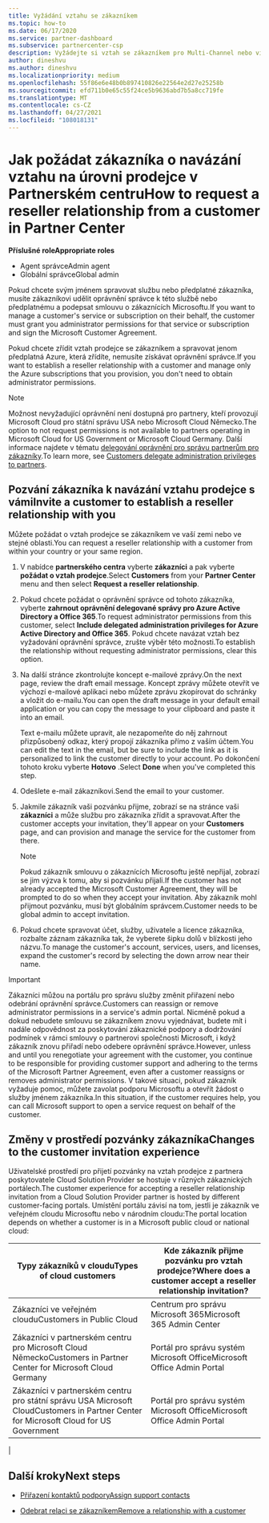 ```yaml
---
title: Vyžádání vztahu se zákazníkem
ms.topic: how-to
ms.date: 06/17/2020
ms.service: partner-dashboard
ms.subservice: partnercenter-csp
description: Vyžádejte si vztah se zákazníkem pro Multi-Channel nebo více kanálů, nebo pokud se musí obnovit vaše delegovaná oprávnění správce pro zákazníka.
author: dineshvu
ms.author: dineshvu
ms.localizationpriority: medium
ms.openlocfilehash: 55f86e6e48b0b897410826e22564e2d27e25258b
ms.sourcegitcommit: efd711b0e65c55f24ce5b9636abd7b5a8cc719fe
ms.translationtype: MT
ms.contentlocale: cs-CZ
ms.lasthandoff: 04/27/2021
ms.locfileid: "108018131"
---
```

# <a name="how-to-request-a-reseller-relationship-from-a-customer-in-partner-center"></a><span data-ttu-id="6d378-103">Jak požádat zákazníka o navázání vztahu na úrovni prodejce v Partnerském centru</span><span class="sxs-lookup"><span data-stu-id="6d378-103">How to request a reseller relationship from a customer in Partner Center</span></span>

<span data-ttu-id="6d378-104">**Příslušné role**</span><span class="sxs-lookup"><span data-stu-id="6d378-104">**Appropriate roles**</span></span>

- <span data-ttu-id="6d378-105">Agent správce</span><span class="sxs-lookup"><span data-stu-id="6d378-105">Admin agent</span></span>
- <span data-ttu-id="6d378-106">Globální správce</span><span class="sxs-lookup"><span data-stu-id="6d378-106">Global admin</span></span>

<span data-ttu-id="6d378-107">Pokud chcete svým jménem spravovat službu nebo předplatné zákazníka, musíte zákazníkovi udělit oprávnění správce k této službě nebo předplatnému a podepsat smlouvu o zákaznících Microsoftu.</span><span class="sxs-lookup"><span data-stu-id="6d378-107">If you want to manage a customer's service or subscription on their behalf, the customer must grant you administrator permissions for that service or subscription and sign the Microsoft Customer Agreement.</span></span>

<span data-ttu-id="6d378-108">Pokud chcete zřídit vztah prodejce se zákazníkem a spravovat jenom předplatná Azure, která zřídíte, nemusíte získávat oprávnění správce.</span><span class="sxs-lookup"><span data-stu-id="6d378-108">If you want to establish a reseller relationship with a customer and manage only the Azure subscriptions that you provision, you don't need to obtain administrator permissions.</span></span>

>[!NOTE] 
><span data-ttu-id="6d378-109">Možnost nevyžadující oprávnění není dostupná pro partnery, kteří provozují Microsoft Cloud pro státní správu USA nebo Microsoft Cloud Německo.</span><span class="sxs-lookup"><span data-stu-id="6d378-109">The option to not request permissions is not available to partners operating in Microsoft Cloud for US Government or Microsoft Cloud Germany.</span></span> <span data-ttu-id="6d378-110">Další informace najdete v tématu [delegování oprávnění pro správu partnerům pro zákazníky](customers-revoke-admin-privileges.md).</span><span class="sxs-lookup"><span data-stu-id="6d378-110">To learn more, see [Customers delegate administration privileges to partners](customers-revoke-admin-privileges.md).</span></span>

## <a name="invite-a-customer-to-establish-a-reseller-relationship-with-you"></a><span data-ttu-id="6d378-111">Pozvání zákazníka k navázání vztahu prodejce s vámi</span><span class="sxs-lookup"><span data-stu-id="6d378-111">Invite a customer to establish a reseller relationship with you</span></span>

<span data-ttu-id="6d378-112">Můžete požádat o vztah prodejce se zákazníkem ve vaší zemi nebo ve stejné oblasti.</span><span class="sxs-lookup"><span data-stu-id="6d378-112">You can request a reseller relationship with a customer from within your country or your same region.</span></span>

1. <span data-ttu-id="6d378-113">V nabídce **partnerského centra** vyberte **zákazníci** a pak vyberte **požádat o vztah prodejce**.</span><span class="sxs-lookup"><span data-stu-id="6d378-113">Select **Customers** from your **Partner Center** menu and then select **Request a reseller relationship**.</span></span>

2. <span data-ttu-id="6d378-114">Pokud chcete požádat o oprávnění správce od tohoto zákazníka, vyberte **zahrnout oprávnění delegované správy pro Azure Active Directory a Office 365**.</span><span class="sxs-lookup"><span data-stu-id="6d378-114">To request administrator permissions from this customer, select **Include delegated administration privileges for Azure Active Directory and Office 365**.</span></span> <span data-ttu-id="6d378-115">Pokud chcete navázat vztah bez vyžadování oprávnění správce, zrušte výběr této možnosti.</span><span class="sxs-lookup"><span data-stu-id="6d378-115">To establish the relationship without requesting administrator permissions, clear this option.</span></span>

3. <span data-ttu-id="6d378-116">Na další stránce zkontrolujte koncept e-mailové zprávy.</span><span class="sxs-lookup"><span data-stu-id="6d378-116">On the next page, review the draft email message.</span></span> <span data-ttu-id="6d378-117">Koncept zprávy můžete otevřít ve výchozí e-mailové aplikaci nebo můžete zprávu zkopírovat do schránky a vložit do e-mailu.</span><span class="sxs-lookup"><span data-stu-id="6d378-117">You can open the draft message in your default email application or you can copy the message to your clipboard and paste it into an email.</span></span>

   <span data-ttu-id="6d378-118">Text e-mailu můžete upravit, ale nezapomeňte do něj zahrnout přizpůsobený odkaz, který propojí zákazníka přímo z vaším účtem.</span><span class="sxs-lookup"><span data-stu-id="6d378-118">You can edit the text in the email, but be sure to include the link as it is personalized to link the customer directly to your account.</span></span> <span data-ttu-id="6d378-119">Po dokončení tohoto kroku vyberte **Hotovo** .</span><span class="sxs-lookup"><span data-stu-id="6d378-119">Select **Done** when you've completed this step.</span></span>

4. <span data-ttu-id="6d378-120">Odešlete e-mail zákazníkovi.</span><span class="sxs-lookup"><span data-stu-id="6d378-120">Send the email to your customer.</span></span>

5. <span data-ttu-id="6d378-121">Jakmile zákazník vaši pozvánku přijme, zobrazí se na stránce vaši **zákazníci** a může službu pro zákazníka zřídit a spravovat.</span><span class="sxs-lookup"><span data-stu-id="6d378-121">After the customer accepts your invitation, they'll appear on your **Customers** page, and can provision and manage the service for the customer from there.</span></span>

   > [!NOTE]
   > <span data-ttu-id="6d378-122">Pokud zákazník smlouvu o zákaznících Microsoftu ještě nepřijal, zobrazí se jim výzva k tomu, aby si pozvánku přijali.</span><span class="sxs-lookup"><span data-stu-id="6d378-122">If the customer has not already accepted the Microsoft Customer Agreement, they will be prompted to do so when they accept your invitation.</span></span> <span data-ttu-id="6d378-123">Aby zákazník mohl přijmout pozvánku, musí být globálním správcem.</span><span class="sxs-lookup"><span data-stu-id="6d378-123">Customer needs to be global admin to accept invitation.</span></span>

6. <span data-ttu-id="6d378-124">Pokud chcete spravovat účet, služby, uživatele a licence zákazníka, rozbalte záznam zákazníka tak, že vyberete šipku dolů v blízkosti jeho názvu.</span><span class="sxs-lookup"><span data-stu-id="6d378-124">To manage the customer's account, services, users, and licenses, expand the customer's record by selecting the down arrow near their name.</span></span>

> [!IMPORTANT]  
> <span data-ttu-id="6d378-125">Zákazníci můžou na portálu pro správu služby změnit přiřazení nebo odebrání oprávnění správce.</span><span class="sxs-lookup"><span data-stu-id="6d378-125">Customers can reassign or remove administrator permissions in a service's admin portal.</span></span> <span data-ttu-id="6d378-126">Nicméně pokud a dokud nebudete smlouvu se zákazníkem znovu vyjednávat, budete mít i nadále odpovědnost za poskytování zákaznické podpory a dodržování podmínek v rámci smlouvy o partnerovi společnosti Microsoft, i když zákazník znovu přiřadí nebo odebere oprávnění správce.</span><span class="sxs-lookup"><span data-stu-id="6d378-126">However, unless and until you renegotiate your agreement with the customer, you continue to be responsible for providing customer support and adhering to the terms of the Microsoft Partner Agreement, even after a customer reassigns or removes administrator permissions.</span></span> <span data-ttu-id="6d378-127">V takové situaci, pokud zákazník vyžaduje pomoc, můžete zavolat podporu Microsoftu a otevřít žádost o služby jménem zákazníka.</span><span class="sxs-lookup"><span data-stu-id="6d378-127">In this situation, if the customer requires help, you can call Microsoft support to open a service request on behalf of the customer.</span></span>

## <a name="changes-to-the-customer-invitation-experience"></a><span data-ttu-id="6d378-128">Změny v prostředí pozvánky zákazníka</span><span class="sxs-lookup"><span data-stu-id="6d378-128">Changes to the customer invitation experience</span></span>

<span data-ttu-id="6d378-129">Uživatelské prostředí pro přijetí pozvánky na vztah prodejce z partnera poskytovatele Cloud Solution Provider se hostuje v různých zákaznických portálech.</span><span class="sxs-lookup"><span data-stu-id="6d378-129">The customer experience for accepting a reseller relationship invitation from a Cloud Solution Provider partner is hosted by different customer-facing portals.</span></span> <span data-ttu-id="6d378-130">Umístění portálu závisí na tom, jestli je zákazník ve veřejném cloudu Microsoftu nebo v národním cloudu:</span><span class="sxs-lookup"><span data-stu-id="6d378-130">The portal location depends on whether a customer is in a Microsoft public cloud or national cloud:</span></span>

|<span data-ttu-id="6d378-131">Typy zákazníků v cloudu</span><span class="sxs-lookup"><span data-stu-id="6d378-131">Types of cloud customers</span></span>  | <span data-ttu-id="6d378-132">Kde zákazník přijme pozvánku pro vztah prodejce?</span><span class="sxs-lookup"><span data-stu-id="6d378-132">Where does a customer accept a reseller relationship invitation?</span></span> |
|---------|---------
| <span data-ttu-id="6d378-133">Zákazníci ve veřejném cloudu</span><span class="sxs-lookup"><span data-stu-id="6d378-133">Customers in Public Cloud</span></span> | <span data-ttu-id="6d378-134">Centrum pro správu Microsoft 365</span><span class="sxs-lookup"><span data-stu-id="6d378-134">Microsoft 365 Admin Center</span></span> |
| <span data-ttu-id="6d378-135">Zákazníci v partnerském centru pro Microsoft Cloud Německo</span><span class="sxs-lookup"><span data-stu-id="6d378-135">Customers in Partner Center for Microsoft Cloud Germany</span></span> | <span data-ttu-id="6d378-136">Portál pro správu systém Microsoft Office</span><span class="sxs-lookup"><span data-stu-id="6d378-136">Microsoft Office Admin Portal</span></span> |
| <span data-ttu-id="6d378-137">Zákazníci v partnerském centru pro státní správu USA Microsoft Cloud</span><span class="sxs-lookup"><span data-stu-id="6d378-137">Customers in Partner Center for Microsoft Cloud for US Government</span></span> | <span data-ttu-id="6d378-138">Portál pro správu systém Microsoft Office</span><span class="sxs-lookup"><span data-stu-id="6d378-138">Microsoft Office Admin Portal</span></span> |
|

## <a name="next-steps"></a><span data-ttu-id="6d378-139">Další kroky</span><span class="sxs-lookup"><span data-stu-id="6d378-139">Next steps</span></span>

- [<span data-ttu-id="6d378-140">Přiřazení kontaktů podpory</span><span class="sxs-lookup"><span data-stu-id="6d378-140">Assign support contacts</span></span>](assign-support-contacts.md)

- [<span data-ttu-id="6d378-141">Odebrat relaci se zákazníkem</span><span class="sxs-lookup"><span data-stu-id="6d378-141">Remove a relationship with a customer</span></span>](remove-a-relationship.md)
